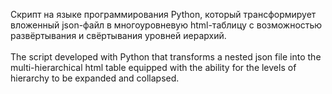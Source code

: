 Скрипт на языке программирования Python, который трансформирует вложенный json-файл в многоуровневую html-таблицу с возможностью развёртывания и свёртывания уровней иерархий.
</br> 
</br> 
The script developed with Python that transforms a nested json file into the multi-hierarchical html table equipped with the ability for the levels of hierarchy to be expanded and collapsed.
